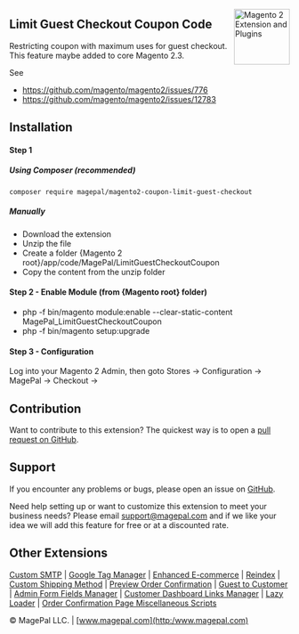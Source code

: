 <a href="http://www.magepal.com" title="Magento 2 Marketplace" ><img src="https://image.ibb.co/dHBkYH/Magepal_logo.png" width="100" align="right" alt="Magento 2 Extension and Plugins" /></a>

## Limit Guest Checkout Coupon Code


Restricting coupon with maximum uses for guest checkout. This feature maybe added to core Magento 2.3.

See

 - https://github.com/magento/magento2/issues/776
 - https://github.com/magento/magento2/issues/12783



## Installation

#### Step 1
##### Using Composer (recommended)
```
composer require magepal/magento2-coupon-limit-guest-checkout
```
##### Manually
 * Download the extension
 * Unzip the file
 * Create a folder {Magento 2 root}/app/code/MagePal/LimitGuestCheckoutCoupon
 * Copy the content from the unzip folder

#### Step 2 - Enable Module (from {Magento root} folder)
 * php -f bin/magento module:enable --clear-static-content MagePal_LimitGuestCheckoutCoupon
 * php -f bin/magento setup:upgrade
 
#### Step 3 - Configuration
 
 Log into your Magento 2 Admin, then goto Stores -> Configuration -> MagePal -> Checkout ->

Contribution
---
Want to contribute to this extension? The quickest way is to open a [pull request on GitHub](https://help.github.com/articles/using-pull-requests).


Support
---
If you encounter any problems or bugs, please open an issue on [GitHub](https://github.com/magepal/magento2-reindex/issues).

Need help setting up or want to customize this extension to meet your business needs? Please email support@magepal.com and if we like your idea we will add this feature for free or at a discounted rate.

Other Extensions
---
[Custom SMTP](https://www.magepal.com/magento2/extensions/custom-smtp.html) | [Google Tag Manager](https://www.magepal.com/magento2/extensions/google-tag-manager.html) | [Enhanced E-commerce](https://www.magepal.com/magento2/extensions/enhanced-ecommerce-for-google-tag-manager.html) | [Reindex](https://www.magepal.com/magento2/extensions/reindex.html) | [Custom Shipping Method](https://www.magepal.com/magento2/extensions/custom-shipping-rates-for-magento-2.html) | [Preview Order Confirmation](https://www.magepal.com/magento2/extensions/preview-order-confirmation-page-for-magento-2.html) | [Guest to Customer](https://www.magepal.com/magento2/extensions/guest-to-customer.html) | [Admin Form Fields Manager](https://www.magepal.com/magento2/extensions/admin-form-fields-manager-for-magento-2.html) | [Customer Dashboard Links Manager](https://www.magepal.com/magento2/extensions/customer-dashboard-links-manager-for-magento-2.html) | [Lazy Loader](https://www.magepal.com/magento2/extensions/lazy-load.html) | [Order Confirmation Page Miscellaneous Scripts](https://www.magepal.com/magento2/extensions/order-confirmation-miscellaneous-scripts-for-magento-2.html)

© MagePal LLC. | [www.magepal.com](http:/www.magepal.com)
